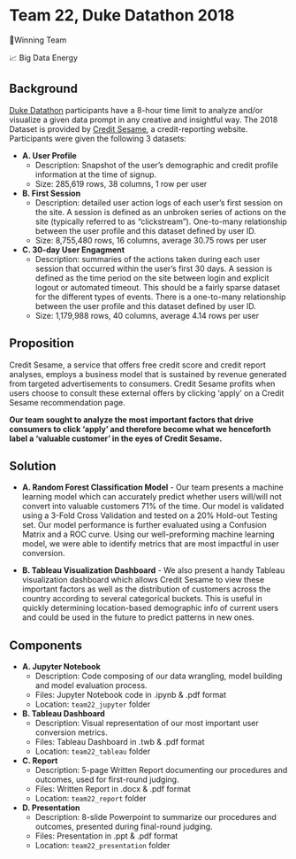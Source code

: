 #  Team 22, Duke Datathon 2018


🥇Winning Team

📈 Big Data Energy

## Background
[Duke Datathon](http://dukeml.org/datathon/) participants have a 8-hour time limit to analyze and/or visualize a given data prompt in any
creative and insightful way. The 2018 Dataset is provided by [Credit Sesame](https://www.creditsesame.com/), a credit-reporting website. Participants were given the following 3 datasets:
- **A. User Profile**
  - Description: Snapshot of the user’s demographic and credit profile information at the time of signup.
  - Size: 285,619 rows, 38 columns, 1 row per user
- **B. First Session**
  - Description: detailed user action logs of each user’s first session on the site. A session is defined as an unbroken series of actions on the site (typically referred to as “clickstream”). One-to-many relationship between the user profile and this dataset defined by user ID.
  - Size: 8,755,480 rows, 16 columns, average 30.75 rows per user
- **C. 30-day User Engagment**
  - Description: summaries of the actions taken during each user session that occurred within the user’s first 30 days. A session is defined as the time period on the site between login and explicit logout or automated timeout. This should be a fairly sparse dataset for the different types of events. There is a one-to-many relationship between the user profile and this dataset defined by user ID.
  - Size: 1,179,988 rows, 40 columns, average 4.14 rows per user

## Proposition
Credit Sesame, a service that offers free credit score and credit report analyses, employs a business model that is sustained by revenue generated from targeted advertisements to consumers. Credit Sesame profits when users choose to consult these external offers by clicking ‘apply’ on a Credit Sesame recommendation page. 

**Our team sought to analyze the most important factors that drive consumers to click ‘apply’ and therefore become what we henceforth label a ‘valuable customer’ in the eyes of Credit Sesame.**

## Solution
- **A. Random Forest Classification Model** - Our team presents a machine learning model which can accurately predict whether users will/will not convert into valuable customers 71% of the time. Our model is validated using a 3-Fold Cross Validation and tested on a 20% Hold-out Testing set. Our model performance is further evaluated using a Confusion Matrix and a ROC curve. Using our well-preforming machine learning model, we were able to identify metrics that are most impactful in user conversion.

- **B. Tableau Visualization Dashboard** - We also present a handy Tableau visualization dashboard which allows Credit Sesame to view these important factors as well as the distribution of customers across the country according to several categorical buckets. This is useful in quickly determining location-based demographic info of current users and could be used in the future to predict patterns in new ones.

## Components
- **A. Jupyter Notebook** 
  - Description: Code composing of our data wrangling, model building and model evaluation process.
  - Files: Jupyter Notebook code in .ipynb & .pdf format
  - Location: `team22_jupyter` folder
- **B. Tableau Dashboard**
  - Description: Visual representation of our most important user conversion metrics.
  - Files: Tableau Dashboard in .twb & .pdf format
  - Location: `team22_tableau` folder
- **C. Report** 
  - Description: 5-page Written Report documenting our procedures and outcomes, used for first-round judging.
  - Files: Written Report in .docx & .pdf format
  - Location: `team22_report` folder
- **D. Presentation**
  - Description: 8-slide Powerpoint to summarize our procedures and outcomes, presented during final-round judging.
  - Files: Presentation in .ppt & .pdf format
  - Location: `team22_presentation` folder
